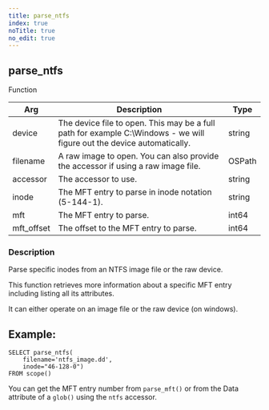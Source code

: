 ```yaml
---
title: parse_ntfs
index: true
noTitle: true
no_edit: true
---
```




<div class="vql_item"></div>


## parse_ntfs
<span class='vql_type pull-right page-header'>Function</span>



<div class="vqlargs"></div>

Arg | Description | Type
----|-------------|-----
device|The device file to open. This may be a full path for example C:\Windows - we will figure out the device automatically.|string
filename|A raw image to open. You can also provide the accessor if using a raw image file.|OSPath
accessor|The accessor to use.|string
inode|The MFT entry to parse in inode notation (5-144-1).|string
mft|The MFT entry to parse.|int64
mft_offset|The offset to the MFT entry to parse.|int64

### Description

Parse specific inodes from an NTFS image file or the raw device.

This function retrieves more information about a specific MFT
entry including listing all its attributes.

It can either operate on an image file or the raw device (on
windows).

## Example:

```vql
SELECT parse_ntfs(
    filename='ntfs_image.dd',
    inode="46-128-0")
FROM scope()
```

You can get the MFT entry number from `parse_mft()` or from the
Data attribute of a `glob()` using the `ntfs` accessor.


